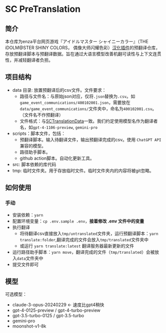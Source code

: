 # SC PreTranslation

## 简介

本仓库为enza平台网页游戏『アイドルマスター シャイニーカラー』（THE iDOLM@STER SHINY COLORS， 偶像大师闪耀色彩）[汉化插件](https://github.com/biuuu/ShinyColors)的预翻译仓库，存放预翻译脚本与预翻译数据。旨在通过大语言模型改善机翻可读性与上下文连贯性，并减轻翻译者负担。

## 项目结构

- data 目录: 放置预翻译后的csv文件。文件要求：
  - 路径与文件名：与原始json对应，仅将`.json`替换为`.csv`。如`game_event_communications/400102001.json`，需要放在`data/game_event_communications/`文件夹中，命名为`400102001.csv`。（文件名不作预翻译）
  - 文件格式：与[SCTranslationData](https://github.com/ShinyGroup/SCTranslationData)一致。我们约定使用模型名作为翻译者名，如`gpt-4-1106-preview`, `gemini-pro`
- scripts：脚本文件，包括：
  - 预翻译脚本。输入待翻译文件，输出预翻译完成的csv。使用 `ChatGPT API` 兼容的模型。
  - 路径助手脚本。
  - github action脚本。自动化更新工具。
- src: 脚本依赖的库代码
- tmp: 临时文件夹。用于存放临时文件。临时文件夹内的内容将被git忽略。

## 如何使用

### 手动

- 安装依赖：`yarn`
- 配置环境变量：`cp .env.sample .env`，**接着修改 .env 文件中的变量**
- 执行翻译
  - 将待翻译csv直接放入`tmp/untranslated`文件夹，运行预翻译脚本：`yarn translate:folder`,翻译完成的文件会放入`tmp/translated`文件夹中
  - 或运行 `yarn translate:latest` 翻译服务器最新更新的文件
- 运行路径助手脚本：`yarn move`，翻译完成的文件（`tmp/translated`）会被放入`data`文件夹中
- 提交文件即可

## 模型

可选模型：

- claude-3-opus-20240229 <- 速度比gpt4稍快
- gpt-4-0125-preview / gpt-4-turbo-preview
- gpt-3.5-turbo-0125 / gpt-3.5-turbo
- gemini-pro
- moonshot-v1-8k
